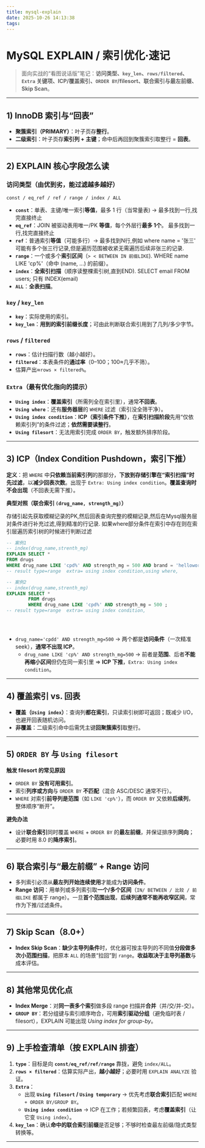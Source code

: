 ```yaml
---
title: mysql-explain
date: 2025-10-26 14:13:38
tags:
---
```


# MySQL EXPLAIN / 索引优化·速记

> 面向实战的“看图说话版”笔记：**访问类型、`key_len`、`rows/filtered`、`Extra` 关键项、ICP/覆盖索引、`ORDER BY`/filesort、联合索引与最左前缀、Skip Scan**。

---

## 1) InnoDB 索引与“回表”
- **聚簇索引（PRIMARY）**：叶子页存**整行**。  
- **二级索引**：叶子页存**索引列 + 主键**；命中后再回到聚簇索引取整行 = **回表**。

---

## 2) EXPLAIN 核心字段怎么读

### 访问类型（由优到劣，能过滤越多越好）
`const / eq_ref / ref / range / index / ALL`  
- **`const`**：单表、主键/唯一索引**等值**，最多 1 行（当常量表) -> 最多找到一行,找完直接终止  
- **`eq_ref`**：JOIN 被驱动表用唯一/PK **等值**，每个外层行**最多 1个**。  最多找到一行,找完直接终止
- **`ref`**：普通索引**等值**（可能多行）-> 最多找到N行,例如 where name = '张三' 可能有多个张三行记录,但是遍历范围被收紧无需遍历后续非张三的记录.
- **`range`**：一个或多个**索引区间**（`> < BETWEEN IN 前缀LIKE`).   WHERE name LIKE 'cp%'（命中 (name, ...) 的前缀）。
- **`index`**：**全索引扫描**（顺序读整棵索引树,直到END).  SELECT email FROM users; 只有 INDEX(email)
- **`ALL`**：**全表扫描**。

### `key` / `key_len`
- **`key`**：实际使用的索引。  
- **`key_len`**：**用到的索引前缀长度**；可由此判断联合索引用到了几列/多少字节。

### `rows` / `filtered`
- **`rows`**：估计扫描行数（越小越好）。  
- **`filtered`**：本表条件的**通过率**（0–100；100≈几乎不筛）。  
- 估算产出≈`rows × filtered%`。

### `Extra`（最有优化指向的提示）
- **`Using index`**：**覆盖索引**（所需列全在索引里），通常**不回表**。  
- **`Using where`**：还有**服务器层**的 `WHERE` 过滤（索引没全筛干净）。  
- **`Using index condition`**：**ICP（索引条件下推）**，在**索引扫描阶段**先用“仅依赖索引列”的条件过滤；**依然需要读整行**。  
- **`Using filesort`**：无法用索引完成 `ORDER BY`，触发额外排序阶段。

---

## 3) ICP（Index Condition Pushdown，索引下推）

**定义**：把 `WHERE` 中**只依赖当前索引列**的那部分，**下放到存储引擎在“索引扫描”时先过滤**，以**减少回表次数**。出现于 `Extra: Using index condition`。**覆盖查询时不会出现**（不回表无需下推）。

**典型对照（联合索引 `(drug_name, strength_mg)`）**  

存储引起先获取模糊记录的PK,然后回表查询完整的模糊记录,然后在Mysql服务层对条件进行补充过滤,得到精准的行记录.
如果where部分条件在索引中存在则在索引层遍历索引树的时候进行判断过滤
```sql
-- 案例1
-- index(drug_name,strenth_mg)
EXPLAIN SELECT *
FROM drugs
WHERE drug_name LIKE 'cpd%' AND strength_mg = 500 AND brand = 'helloworld';
-- result type=range  extra= using index condition,using where,

-- 案例2
-- index(drug_name,strenth_mg)
EXPLAIN SELECT *
        FROM drugs
        WHERE drug_name LIKE 'cpd%' AND strength_mg = 500 ;
-- result type=range  extra= using index condition,





```


- `drug_name='cpdd' AND strength_mg=500` → 两个都是**访问条件**（一次精准 seek），**通常不出现 ICP**。  
  - `drug_name LIKE 'cp%' AND strength_mg=500` → 前者是**范围**、后者**不能再缩小区间**但仍在同一索引里 ⇒ **ICP 下推**，`Extra: Using index condition`。



---

## 4) 覆盖索引 vs. 回表

- **覆盖（`Using index`）**：查询列**都在索引**，只读索引树即可返回；既减少 I/O，也避开回表随机访问。  
- **非覆盖**：二级索引命中后需凭主键**回聚簇索引**取整行。

---

## 5) `ORDER BY` 与 `Using filesort`

**触发 filesort 的常见原因**  
- `ORDER BY` **没有可用索引**。  
- 索引**列序或方向**与 `ORDER BY` **不匹配**（混合 ASC/DESC 通常不行）。  
- `WHERE` 对索引**前导列是范围**（如 `LIKE 'cp%'`），而 `ORDER BY` 又依赖**后续列**，整体顺序“断开”。

**避免办法**  
- 设计**联合索引**同时覆盖 `WHERE` + `ORDER BY` 的**最左前缀**，并保证排序列**同向**；必要时用 8.0 的**降序索引**。

---

## 6) 联合索引与“最左前缀” + Range 访问

- 多列索引必须从**最左列开始连续使用**才能成为**访问条件**。  
- **Range 访问**：用单列或多列索引取**一个/多个区间**（`IN/ BETWEEN / 比较 / 前缀LIKE` 都属于 range）。一旦**首个范围出现**，**后续列通常不能再收窄区间**，常作为下推/过滤条件。

---

## 7) Skip Scan（8.0+）

- **Index Skip Scan**：**缺少主导列条件**时，优化器可按主导列的不同值**分段做多次小范围扫描**，把原本 `ALL` 的场景“拉回”到 `range`。**收益取决于主导列基数**与成本评估。

---

## 8) 其他常见优化点

- **Index Merge**：对**同一表多个索引**做多段 range 扫描并**合并**（并/交/并-交）。  
- **`GROUP BY`**：若分组键与索引顺序吻合，可用**索引驱动分组**（避免临时表 / filesort），EXPLAIN 可能出现 *Using index for group-by*。

---

## 9) 上手检查清单（按 EXPLAIN 排查）

1) **`type`**：目标是向 **`const/eq_ref/ref/range`** 靠拢，避免 `index/ALL`。  
2) **`rows × filtered`**：估算实际产出，**越小越好**；必要时用 `EXPLAIN ANALYZE` 验证。  
3) **`Extra`**：  
   - 出现 **`Using filesort` / `Using temporary`** → 优先考虑**联合索引**匹配 `WHERE + ORDER BY/GROUP BY`。  
   - **`Using index condition`** → ICP 在工作；若频繁回表，考虑**覆盖索引**（让它变 `Using index`）。  
4) **`key_len`**：确认**命中的联合索引前缀**是否足够；不够时检查最左前缀/隐式类型转换等。
---

